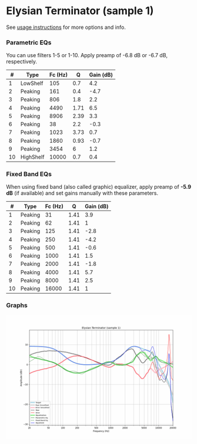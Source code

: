 # Elysian Terminator (sample 1)
See [usage instructions](https://github.com/jaakkopasanen/AutoEq#usage) for more options and info.

### Parametric EQs
You can use filters 1-5 or 1-10. Apply preamp of -6.8 dB or -6.7 dB, respectively.

|   # | Type      |   Fc (Hz) |    Q |   Gain (dB) |
|-----|-----------|-----------|------|-------------|
|   1 | LowShelf  |       105 | 0.7  |         4.2 |
|   2 | Peaking   |       161 | 0.4  |        -4.7 |
|   3 | Peaking   |       806 | 1.8  |         2.2 |
|   4 | Peaking   |      4490 | 1.71 |         6.5 |
|   5 | Peaking   |      8906 | 2.39 |         3.3 |
|   6 | Peaking   |        38 | 2.2  |        -0.3 |
|   7 | Peaking   |      1023 | 3.73 |         0.7 |
|   8 | Peaking   |      1860 | 0.93 |        -0.7 |
|   9 | Peaking   |      3454 | 6    |         1.2 |
|  10 | HighShelf |     10000 | 0.7  |         0.4 |

### Fixed Band EQs
When using fixed band (also called graphic) equalizer, apply preamp of **-5.9 dB** (if available) and set gains manually with these parameters.

|   # | Type    |   Fc (Hz) |    Q |   Gain (dB) |
|-----|---------|-----------|------|-------------|
|   1 | Peaking |        31 | 1.41 |         3.9 |
|   2 | Peaking |        62 | 1.41 |         1   |
|   3 | Peaking |       125 | 1.41 |        -2.8 |
|   4 | Peaking |       250 | 1.41 |        -4.2 |
|   5 | Peaking |       500 | 1.41 |        -0.6 |
|   6 | Peaking |      1000 | 1.41 |         1.5 |
|   7 | Peaking |      2000 | 1.41 |        -1.8 |
|   8 | Peaking |      4000 | 1.41 |         5.7 |
|   9 | Peaking |      8000 | 1.41 |         2.5 |
|  10 | Peaking |     16000 | 1.41 |         1   |

### Graphs
![](./Elysian%20Terminator%20(sample%201).png)

